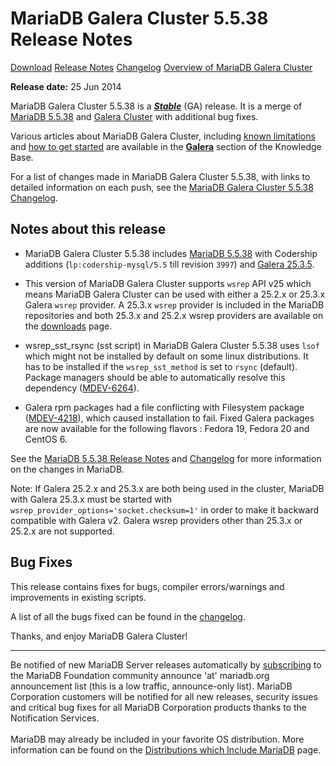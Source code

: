 # MariaDB Galera Cluster 5.5.38 Release Notes

[Download](http://downloads.mariadb.org/mariadb-galera/5.5.38)
[Release Notes](/replication/galera-cluster/mariadb-galera-cluster-releases/mariadb-galera-55-release-notes/mariadb-galera-cluster-5538-release-notes/)
[Changelog](/replication/galera-cluster/mariadb-galera-cluster-releases/mariadb-galera-55-changelogs/mariadb-galera-cluster-5538-changelog/)
[Overview of MariaDB Galera Cluster](/replication/galera-cluster/what-is-mariadb-galera-cluster/)

<strong>Release date:</strong> 25 Jun 2014

MariaDB Galera Cluster 5.5.38 is a <strong><em>[Stable](/kb/en/release-criteria/)</em></strong> (GA) release.
It is a merge of [MariaDB 5.5.38](/kb/en/mariadb-5538-release-notes/) and
[Galera Cluster](http://codership.com/content/using-galera-cluster) with
additional bug fixes.

Various articles about MariaDB Galera Cluster, including
[known limitations](/replication/galera-cluster/mariadb-galera-cluster-known-limitations/) and
[how to get started](/replication/galera-cluster/getting-started-with-mariadb-galera-cluster/) are
available in the <strong>[Galera](/kb/en/galera/)</strong> section of the Knowledge Base.

For a list of changes made in MariaDB Galera Cluster 5.5.38, with links to detailed
information on each push, see the
[MariaDB Galera Cluster 5.5.38 Changelog](/replication/galera-cluster/mariadb-galera-cluster-releases/mariadb-galera-55-changelogs/mariadb-galera-cluster-5538-changelog/).

## Notes about this release

- MariaDB Galera Cluster 5.5.38 includes [MariaDB 5.5.38](/kb/en/mariadb-5538-release-notes/) with Codership
  additions (`lp:codership-mysql/5.5` till revision `3997`) and
  [Galera 25.3.5](http://codership.com/content/using-galera-cluster).

- This version of MariaDB Galera Cluster supports `wsrep` API v25 which means
  MariaDB Galera Cluster can be used with either a 25.2.x or 25.3.x
  Galera `wsrep` provider. A 25.3.x `wsrep` provider is included in the
  MariaDB repositories and both 25.3.x and 25.2.x wsrep providers are available
  on the [downloads](http://downloads.mariadb.org/mariadb-galera/5.5.38) page.

- wsrep_sst_rsync (sst script) in MariaDB Galera Cluster 5.5.38 uses `lsof` which might not be installed by default on some linux distributions. It has to be installed if the `wsrep_sst_method` is set to `rsync` (default). Package managers should be able to automatically resolve this dependency ([MDEV-6264](https://jira.mariadb.org/browse/MDEV-6264)).

- Galera rpm packages had a file conflicting with Filesystem package ([MDEV-4218](https://jira.mariadb.org/browse/MDEV-4218)), which caused installation to fail. Fixed Galera packages are now available for the following flavors : Fedora 19, Fedora 20 and CentOS 6.

See the [MariaDB 5.5.38 Release Notes](/kb/en/mariadb-5538-release-notes/) and
[Changelog](/kb/en/mariadb-5538-changelog/) for more information on the changes in
MariaDB.

Note: If Galera 25.2.x and 25.3.x are both being used in the cluster, MariaDB
with Galera 25.3.x must be started with
`wsrep_provider_options='socket.checksum=1'` in order to make it backward
compatible with Galera v2. Galera wsrep providers other than 25.3.x or 25.2.x
are not supported.

## Bug Fixes

This release contains fixes for bugs, compiler errors/warnings and improvements
in existing scripts.

A list of all the bugs fixed can be found in the
[changelog](/replication/galera-cluster/mariadb-galera-cluster-releases/mariadb-galera-55-changelogs/mariadb-galera-cluster-5538-changelog/).

Thanks, and enjoy MariaDB Galera Cluster!

---

Be notified of new MariaDB Server releases automatically by [subscribing](https://lists.askmonty.org/cgi-bin/mailman/listinfo/announce) to the MariaDB Foundation community announce 'at' mariadb.org announcement list (this is a low traffic, announce-only list). MariaDB Corporation customers will be notified for all new releases, security issues and critical bug fixes for all MariaDB Corporation products thanks to the Notification Services.
<br><br>
MariaDB may already be included in your favorite OS distribution. More
information can be found on the
[Distributions which Include MariaDB](/mariadb-administration/getting-installing-and-upgrading-mariadb/binary-packages/distributions-which-include-mariadb/)
page.